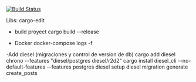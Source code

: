 [![Build Status](https://dev.azure.com/yohantobon/actix-web/_apis/build/status%2Factix-web?branchName=azure-boards)](https://dev.azure.com/yohantobon/actix-web/_build/latest?definitionId=1&branchName=azure-boards)

Libs:
cargo-edit

- build proyect
cargo build --release


- Docker
docker-compose logs -f


-Add diesel (migraciones y control de version de db)
cargo add diesel chrono --features "diesel/postgres diesel/r2d2"
cargo install diesel_cli --no-default-features --features postgres
diesel setup
diesel migration generate create_posts